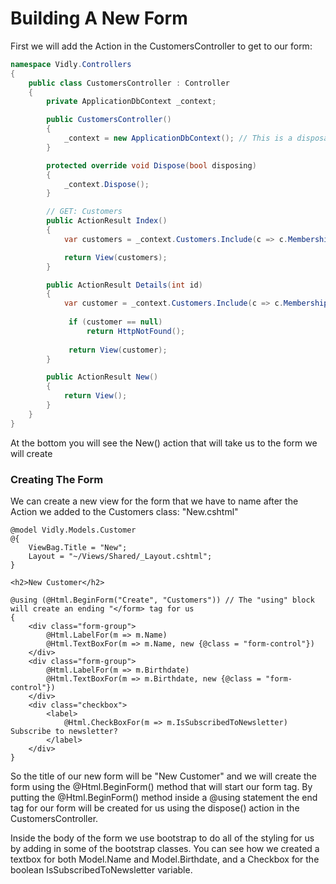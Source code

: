 # Building A New Form

First we will add the Action in the CustomersController to get to our form:

```cs
namespace Vidly.Controllers
{
    public class CustomersController : Controller
    {
        private ApplicationDbContext _context;

        public CustomersController()
        {
            _context = new ApplicationDbContext(); // This is a disposable object, so we need to properly dispose of it
        }

        protected override void Dispose(bool disposing)
        {
            _context.Dispose();
        }

        // GET: Customers
        public ActionResult Index()
        {
            var customers = _context.Customers.Include(c => c.MembershipType).ToList(); //When this is called Entity Framework will not query the database - this is called deferred execution

            return View(customers);
        }

        public ActionResult Details(int id)
        {
            var customer = _context.Customers.Include(c => c.MembershipType).SingleOrDefault(c => c.Id == id); //This will make our query execute immediately, and we will Eager Load the MembershipType so it is available to the application once it is built
 
             if (customer == null)
                 return HttpNotFound();
 
             return View(customer);
        }

        public ActionResult New()
        {
            return View();
        }
    }
}
```

At the bottom you will see the New() action that will take us to the form we will create

### Creating The Form

We can create a new view for the form that we have to name after the Action we added to the Customers class: "New.cshtml"

```cshtml
@model Vidly.Models.Customer
@{
    ViewBag.Title = "New";
    Layout = "~/Views/Shared/_Layout.cshtml";
}

<h2>New Customer</h2>

@using (@Html.BeginForm("Create", "Customers")) // The "using" block will create an ending "</form> tag for us
{
    <div class="form-group">
        @Html.LabelFor(m => m.Name)
        @Html.TextBoxFor(m => m.Name, new {@class = "form-control"})
    </div>
    <div class="form-group">
        @Html.LabelFor(m => m.Birthdate)
        @Html.TextBoxFor(m => m.Birthdate, new {@class = "form-control"})
    </div>
    <div class="checkbox">
        <label>
            @Html.CheckBoxFor(m => m.IsSubscribedToNewsletter) Subscribe to newsletter?
        </label>
    </div>
}
```

So the title of our new form will be "New Customer" and we will create the form using the @Html.BeginForm() method that will start our form tag. By putting the @Html.BeginForm() method inside a @using statement the end tag for our form will be created for us using the dispose() action in the CustomersController.

Inside the body of the form we use bootstrap to do all of the styling for us by adding in some of the bootstrap classes. You can see how we created a textbox for both Model.Name and Model.Birthdate, and a Checkbox for the boolean IsSubscribedToNewsletter variable.
